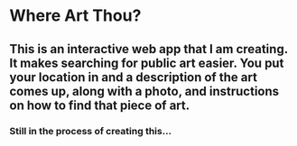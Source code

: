 # Where Art Thou?

## This is an interactive web app that I am creating. It makes searching for public art easier.  You put your location in and a description of the art comes up, along with a photo, and instructions on how to find that piece of art.

### Still in the process of creating this...